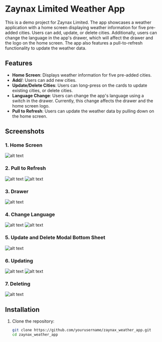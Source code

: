 # Zaynax Limited Weather App

This is a demo project for Zaynax Limited. The app showcases a weather application with a home screen displaying weather information for five pre-added cities. Users can add, update, or delete cities. Additionally, users can change the language in the app's drawer, which will affect the drawer and the logo on the home screen. The app also features a pull-to-refresh functionality to update the weather data.

## Features

- **Home Screen**: Displays weather information for five pre-added cities.
- **Add/**: Users can add new cities.
- **Update/Delete Cities**: Users can long-press on the cards to update existing cities, or delete cities.
- **Language Change**: Users can change the app's language using a switch in the drawer. Currently, this change affects the drawer and the home screen logo.
- **Pull to Refresh**: Users can update the weather data by pulling down on the home screen.

## Screenshots

### 1. Home Screen

![alt text](image.png)

### 2. Pull to Refresh

![alt text](image-1.png)
![alt text](image-2.png)

### 3. Drawer

![alt text](image-3.png)

### 4. Change Language

![alt text](image-4.png)
![alt text](image-5.png)

### 5. Update and Delete Modal Bottom Sheet

![alt text](image-6.png)

### 6. Updating

![alt text](image-7.png)
![alt text](image-8.png)

### 7. Deleting

![alt text](image-9.png)

## Installation

1. Clone the repository:
   ```bash
   git clone https://github.com/yourusername/zaynax_weather_app.git
   cd zaynax_weather_app
   ```
